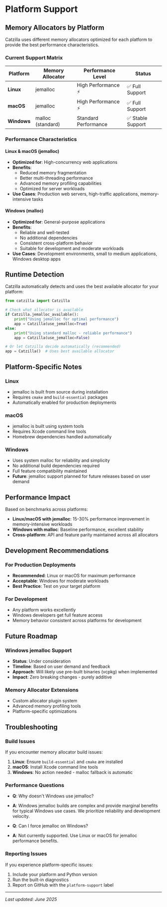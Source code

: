 # Platform Support

## Memory Allocators by Platform

Catzilla uses different memory allocators optimized for each platform to provide the best performance characteristics.

### Current Support Matrix

| Platform | Memory Allocator | Performance Level | Status |
|----------|-----------------|-------------------|---------|
| **Linux** | jemalloc | High Performance ⚡ | ✅ Full Support |
| **macOS** | jemalloc | High Performance ⚡ | ✅ Full Support |
| **Windows** | malloc (standard) | Standard Performance | ✅ Stable Support |

### Performance Characteristics

#### Linux & macOS (jemalloc)
- **Optimized for**: High-concurrency web applications
- **Benefits**:
  - Reduced memory fragmentation
  - Better multi-threading performance
  - Advanced memory profiling capabilities
  - Optimized for server workloads
- **Use Cases**: Production web servers, high-traffic applications, memory-intensive tasks

#### Windows (malloc)
- **Optimized for**: General-purpose applications
- **Benefits**:
  - Reliable and well-tested
  - No additional dependencies
  - Consistent cross-platform behavior
  - Suitable for development and moderate workloads
- **Use Cases**: Development environments, small to medium applications, Windows desktop apps

## Runtime Detection

Catzilla automatically detects and uses the best available allocator for your platform:

```python
from catzilla import Catzilla

# Check what allocator is available
if Catzilla.jemalloc_available():
    print("Using jemalloc for optimal performance")
    app = Catzilla(use_jemalloc=True)
else:
    print("Using standard malloc - reliable performance")
    app = Catzilla(use_jemalloc=False)

# Or let Catzilla decide automatically (recommended)
app = Catzilla()  # Uses best available allocator
```

## Platform-Specific Notes

### Linux
- jemalloc is built from source during installation
- Requires `cmake` and `build-essential` packages
- Automatically enabled for production deployments

### macOS
- jemalloc is built using system tools
- Requires Xcode command line tools
- Homebrew dependencies handled automatically

### Windows
- Uses system malloc for reliability and simplicity
- No additional build dependencies required
- Full feature compatibility maintained
- **Future**: jemalloc support planned for future releases based on user demand

## Performance Impact

Based on benchmarks across platforms:

- **Linux/macOS with jemalloc**: 15-30% performance improvement in memory-intensive workloads
- **Windows with malloc**: Baseline performance, excellent stability
- **Cross-platform**: API and feature parity maintained across all allocators

## Development Recommendations

### For Production Deployments
- **Recommended**: Linux or macOS for maximum performance
- **Acceptable**: Windows for moderate workloads
- **Best Practice**: Test on your target platform

### For Development
- Any platform works excellently
- Windows developers get full feature access
- Memory behavior consistent across platforms for development

## Future Roadmap

### Windows jemalloc Support
- **Status**: Under consideration
- **Timeline**: Based on user demand and feedback
- **Approach**: Will likely use pre-built binaries (vcpkg) when implemented
- **Impact**: Zero breaking changes - purely additive

### Memory Allocator Extensions
- Custom allocator plugin system
- Advanced memory profiling tools
- Platform-specific optimizations

## Troubleshooting

### Build Issues
If you encounter memory allocator build issues:

1. **Linux**: Ensure `build-essential` and `cmake` are installed
2. **macOS**: Install Xcode command line tools
3. **Windows**: No action needed - malloc fallback is automatic

### Performance Questions
- **Q**: Why doesn't Windows use jemalloc?
- **A**: Windows jemalloc builds are complex and provide marginal benefits for typical Windows use cases. We prioritize reliability and development velocity.

- **Q**: Can I force jemalloc on Windows?
- **A**: Not currently supported. Use Linux or macOS for jemalloc performance benefits.

### Reporting Issues
If you experience platform-specific issues:
1. Include your platform and Python version
2. Run the built-in diagnostics
3. Report on GitHub with the `platform-support` label

---

*Last updated: June 2025*
